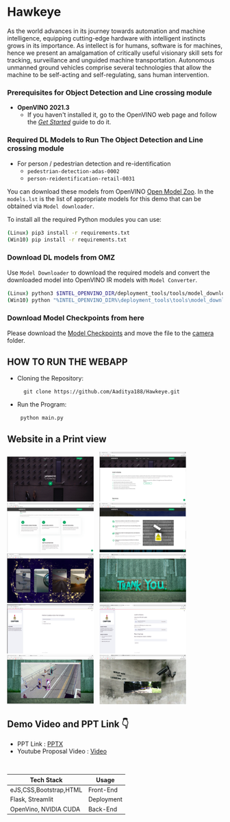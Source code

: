 # Hawkeye

As the world advances in its journey towards automation and machine intelligence, equipping cutting-edge hardware with intelligent instincts grows in its importance. As intellect is for humans, software is for machines, hence we present an amalgamation of critically useful visionary skill sets for tracking, surveillance and unguided machine transportation. Autonomous unmanned ground vehicles comprise several technologies that allow the machine to be self-acting and self-regulating, sans human intervention.


### Prerequisites for Object Detection and Line crossing module
- **OpenVINO 2021.3**
  - If you haven't installed it, go to the OpenVINO web page and follow the [*Get Started*](https://software.intel.com/en-us/openvino-toolkit/documentation/get-started) guide to do it.  


### Required DL Models to Run The Object Detection and Line crossing module

 * For person / pedestrian detection and re-identification
   * `pedestrian-detection-adas-0002`
   * `person-reidentification-retail-0031`


You can download these models from OpenVINO [Open Model Zoo](https://github.com/opencv/open_model_zoo).
In the `models.lst` is the list of appropriate models for this demo that can be obtained via `Model downloader`.


To install all the required Python modules you can use:

``` sh
(Linux) pip3 install -r requirements.txt
(Win10) pip install -r requirements.txt
```


### Download DL models from OMZ
Use `Model Downloader` to download the required models and convert the downloaded model into OpenVINO IR models with `Model Converter`.  
``` sh
(Linux) python3 $INTEL_OPENVINO_DIR/deployment_tools/tools/model_downloader/downloader.py --list models.lst
(Win10) python "%INTEL_OPENVINO_DIR%\deployment_tools\tools\model_downloader\downloader.py" --list models.lst
```


### Download Model Checkpoints from here
Please download the <a href = "https://drive.google.com/file/d/1ZuUiUB6CK66lMxYHLra1pJ6Wp8MheWuH/view?usp=sharing">Model Checkpoints</a> and move the file to the <a href = "https://github.com/Aaditya188/Hawkeye/tree/main/CapTor/camera">camera</a> folder.



## HOW TO RUN THE WEBAPP
        
- Cloning the Repository: 

        git clone https://github.com/Aaditya188/Hawkeye.git
 
 - Run the Program: 

        python main.py
      
      
   
<h2 align= "left"><b>Website in a Print view</b></h2>

<p align="left">  

<img width=40% src="Screenshots/01.png"> &ensp;
<img width=40% src="Screenshots/02.png"> &ensp;
<img width=40% src="Screenshots/03.png"> &ensp;
<img width=40% src="Screenshots/04.png"> &ensp;
<img width=40% src="Screenshots/05.png"> &ensp;
<img width=40% src="Screenshots/06.png"> &ensp;
<img width=40% src="Screenshots/07.png"> &ensp;
<img width=40% src="Screenshots/08.png"> &ensp;
<img width=40% src="Screenshots/09.png"> &ensp;
<img width=40% src="Screenshots/10.png"> &ensp;


  
<h2 align= "left"><b>Demo Video and PPT Link 👇</b></h2>

- PPT Link : <a href="https://drive.google.com/file/d/19NOs6w7x6zuga46r0xYIOiXtwKYpWHP7/view?usp=sharing" target="_blank">PPTX</a>
- Youtube Proposal Video : <a href="https://youtu.be/_oActuoYjY0">Video </a>

<br/> 

| Tech Stack    |  Usage |
| ------------- | ------- |
|   eJS,CSS,Bootstrap,HTML |  Front-End |
| Flask, Streamlit     | Deployment |
| OpenVino, NVIDIA CUDA |  Back-End |
